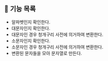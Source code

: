 ## 📖 기능 목록

- 알파벳인지 확인한다.
- 대문자인지 확인한다.
- 대문자인 경우 청개구리 사전에 의거하여 변환한다.
- 소문자인지 확인한다.
- 소문자인 경우 청개구리 사전에 의거하여 변환한다.
- 변환된 문자들을 모아 문자열로 만든다.
